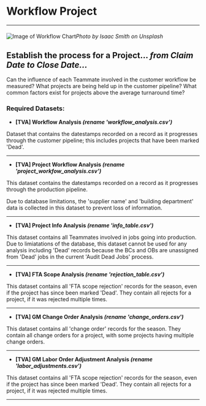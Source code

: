 # Workflow Project
***
#### 

![Image of Workflow Chart](https://images.unsplash.com/photo-1543286386-713bdd548da4?ixlib=rb-1.2.1&ixid=eyJhcHBfaWQiOjEyMDd9&auto=format&fit=crop&w=1050&q=80)*Photo by Isaac Smith on Unsplash*

## Establish the process for a Project... ***from Claim Date to Close Date...***

Can the influence of each Teammate involved in the customer workflow be measured? What projects are being held up in the customer pipeline? What common factors exist for projects above the average turnaround time? 

### Required Datasets:
- **[TVA] Workflow Analysis *(rename 'workflow_analysis.csv')***

Dataset that contains the datestamps recorded on a record as it progresses through the customer pipeline; this includes projects that have been marked 'Dead'.

---
- **[TVA] Project Workflow Analysis *(rename 'project_workfow_analysis.csv')*** 

This dataset contains the datestamps recorded on a record as it progresses through the production pipeline.

Due to database limitations, the 'supplier name' and 'building department' data is collected in this dataset to prevent loss of information.

---

- **[TVA] Project Info Analysis *(rename 'info_table.csv')***

This dataset contains all Teammates involved in jobs going into production. Due to limiatations of the database, this dataset cannot be used for any analysis including 'Dead' records because the BCs and OBs are unassigned from 'Dead' jobs in the current 'Audit Dead Jobs' process.

---

- **[TVA] FTA Scope Analysis *(rename 'rejection_table.csv')***

This dataset contains all 'FTA scope rejection' records for the season, even if the project has since been marked 'Dead'. They contain all rejects for a project, if it was rejected multiple times.

---

- **[TVA] GM Change Order Analysis *(rename 'change_orders.csv')***

This dataset contains all 'change order' records for the season. They contain all change orders for a project, with some projects having multiple change orders.

---

- **[TVA] GM Labor Order Adjustment Analysis *(rename 'labor_adjustments.csv')***

This dataset contains all 'FTA scope rejection' records for the season, even if the project has since been marked 'Dead'. They contain all rejects for a project, if it was rejected multiple times.

---



